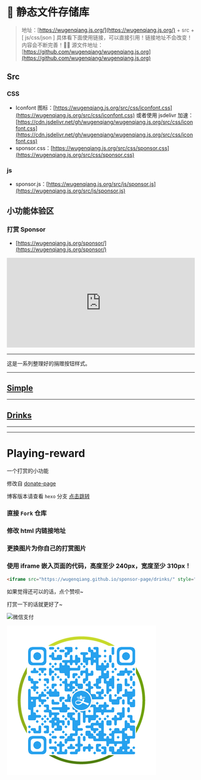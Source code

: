 # 👒 静态文件存储库
> 地址：[https://wugenqiang.js.org/](https://wugenqiang.js.org/) + src + [ js/css/json ] 具体看下面使用链接，可以直接引用！链接地址不会改变！内容会不断完善！🎉🎉 源文件地址：[https://github.com/wugenqiang/wugenqiang.js.org](https://github.com/wugenqiang/wugenqiang.js.org)

## Src
### CSS
* Iconfont 图标：[https://wugenqiang.js.org/src/css/iconfont.css](https://wugenqiang.js.org/src/css/iconfont.css) 或者使用 jsdelivr 加速： [https://cdn.jsdelivr.net/gh/wugenqiang/wugenqiang.js.org/src/css/iconfont.css](https://cdn.jsdelivr.net/gh/wugenqiang/wugenqiang.js.org/src/css/iconfont.css)
* sponsor.css：[https://wugenqiang.js.org/src/css/sponsor.css](https://wugenqiang.js.org/src/css/sponsor.css)

### js

* sponsor.js：[https://wugenqiang.js.org/src/js/sponsor.js](https://wugenqiang.js.org/src/js/sponsor.js)

## 小功能体验区

### 打赏 Sponsor

* [https://wugenqiang.js.org/sponsor/](https://wugenqiang.js.org/sponsor/)

<iframe src="https://wugenqiang.js.org/sponsor/" style="overflow-x:hidden;overflow-y:hidden; border:0xp none #fff; min-height:240px; width:100%;"  frameborder="0" scrolling="no"></iframe>


---

这是一系列整理好的捐赠按钮样式。

---

## [Simple](https://wugenqiang.github.io/sponsor-page/simple/)



---

## [Drinks](https://wugenqiang.github.io/sponsor-page/drinks/)


---


---

# Playing-reward
一个打赏的小功能

修改自 [donate-page](https://github.com/ihoey/Playing-reward)

博客版本请查看 `hexo` 分支  [点击跳转](https://github.com/ihoey/Playing-reward/tree/hexo)

### 直接 `Fork` 仓库

### 修改 html 内链接地址

### 更换图片为你自己的打赏图片

### 使用 iframe 嵌入页面的代码，高度至少 240px，宽度至少 310px！

```html
<iframe src="https://wugenqiang.github.io/sponsor-page/drinks/" style="overflow-x:hidden;overflow-y:hidden; border:0xp none #fff; min-height:240px; width:100%;"  frameborder="0" scrolling="no"></iframe>
```

如果觉得还可以的话，点个赞呗~

打赏一下的话就更好了~

![微信支付](images/WeChanQR.png)


![支付宝支付](images/AliPayQR.png)
